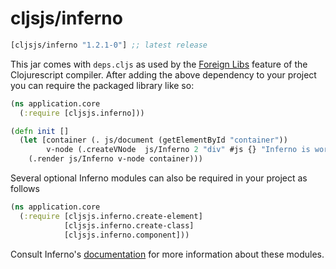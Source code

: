 # cljsjs/inferno

[](dependency)
```clojure
[cljsjs/inferno "1.2.1-0"] ;; latest release
```
[](/dependency)

This jar comes with `deps.cljs` as used by the [Foreign Libs][flibs] feature
of the Clojurescript compiler. After adding the above dependency to your project
you can require the packaged library like so:

```clojure
(ns application.core
  (:require [cljsjs.inferno]))

(defn init []
  (let [container (. js/document (getElementById "container"))
        v-node (.createVNode  js/Inferno 2 "div" #js {} "Inferno is working")]
    (.render js/Inferno v-node container)))

```

Several optional Inferno modules can also be required in your project as
follows


```clojure
(ns application.core
  (:require [cljsjs.inferno.create-element]
            [cljsjs.inferno.create-class]
            [cljsjs.inferno.component]))
```

Consult Inferno's [documentation](https://github.com/infernojs/inferno "Inferno") for more information about these modules.



[flibs]: https://github.com/clojure/clojurescript/wiki/Packaging-Foreign-Dependencies
